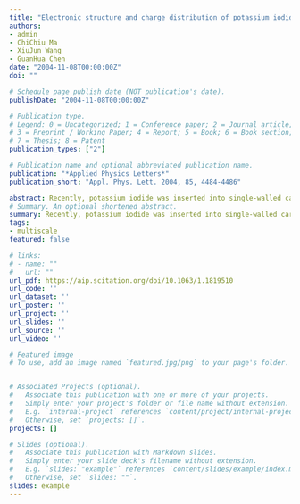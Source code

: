 ```yaml
---
title: "Electronic structure and charge distribution of potassium iodide intercalated single walled carbon nanotubes"
authors:
- admin
- ChiChiu Ma
- XiuJun Wang
- GuanHua Chen
date: "2004-11-08T00:00:00Z"
doi: ""

# Schedule page publish date (NOT publication's date).
publishDate: "2004-11-08T00:00:00Z"

# Publication type.
# Legend: 0 = Uncategorized; 1 = Conference paper; 2 = Journal article;
# 3 = Preprint / Working Paper; 4 = Report; 5 = Book; 6 = Book section;
# 7 = Thesis; 8 = Patent
publication_types: ["2"]

# Publication name and optional abbreviated publication name.
publication: "*Applied Physics Letters*"
publication_short: "Appl. Phys. Lett. 2004, 85, 4484-4486"

abstract: Recently, potassium iodide was inserted into single-walled carbon nanotubes. We present here a first-principles density-functional theory calculation of the electronic and optical properties of a potassium iodide intercalated (10,10) nanotube. Band structure, density of states, and charge distribution of the intercalated nanotube are determined. Significant changes in the electronic structure of carbon nanotube are found upon the intercalation. In particular, the electron distribution on the tube becomes more diffusive, and one out of every four K4s electrons transfers to the tube wall, while the other three go to I5p orbitals
# Summary. An optional shortened abstract.
summary: Recently, potassium iodide was inserted into single-walled carbon nanotubes. We present here a first-principles density-functional theory calculation of the electronic and optical properties of a potassium iodide intercalated (10,10) nanotube. Band structure, density of states, and charge distribution of the intercalated nanotube are determined. Significant changes in the electronic structure of carbon nanotube are found upon the intercalation. In particular, the electron distribution on the tube becomes more diffusive, and one out of every four K4s electrons transfers to the tube wall, while the other three go to I5p orbitals
tags:
- multiscale
featured: false

# links:
# - name: ""
#   url: ""
url_pdf: https://aip.scitation.org/doi/10.1063/1.1819510
url_code: ''
url_dataset: ''
url_poster: ''
url_project: ''
url_slides: ''
url_source: ''
url_video: ''

# Featured image
# To use, add an image named `featured.jpg/png` to your page's folder. 


# Associated Projects (optional).
#   Associate this publication with one or more of your projects.
#   Simply enter your project's folder or file name without extension.
#   E.g. `internal-project` references `content/project/internal-project/index.md`.
#   Otherwise, set `projects: []`.
projects: []

# Slides (optional).
#   Associate this publication with Markdown slides.
#   Simply enter your slide deck's filename without extension.
#   E.g. `slides: "example"` references `content/slides/example/index.md`.
#   Otherwise, set `slides: ""`.
slides: example
---
```

